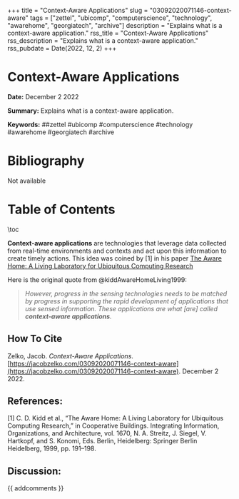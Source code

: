 +++
title = "Context-Aware Applications"
slug = "03092020071146-context-aware"
tags = ["zettel", "ubicomp", "computerscience", "technology", "awarehome", "georgiatech", "archive"]
description = "Explains what is a context-aware application."
rss_title = "Context-Aware Applications"
rss_description = "Explains what is a context-aware application."
rss_pubdate = Date(2022, 12, 2)
+++



Context-Aware Applications
=========

**Date:** December 2 2022

**Summary:** Explains what is a context-aware application.

**Keywords:** ##zettel #ubicomp #computerscience #technology #awarehome #georgiatech #archive

Bibliography
==========

Not available

Table of Contents
=========

\toc

**Context-aware applications** are technologies that leverage data collected from real-time environments and contexts and act upon this information to create timely actions. This idea was coined by [1] in his paper [The Aware Home: A Living Laboratory for Ubiquitous Computing Research](03092020035135-kidd-aware-home)

Here is the original quote from @kiddAwareHomeLiving1999:

> *However, progress in the sensing technologies needs to be matched by progress in supporting the rapid development of applications that use sensed information. These applications are what [are] called **context-aware applications**.*

## How To Cite

 Zelko, Jacob. _Context-Aware Applications_. [https://jacobzelko.com/03092020071146-context-aware](https://jacobzelko.com/03092020071146-context-aware). December 2 2022.
## References:

[1] C. D. Kidd et al., “The Aware Home: A Living Laboratory for Ubiquitous Computing Research,” in Cooperative Buildings. Integrating Information, Organizations, and Architecture, vol. 1670, N. A. Streitz, J. Siegel, V. Hartkopf, and S. Konomi, Eds. Berlin, Heidelberg: Springer Berlin Heidelberg, 1999, pp. 191–198.
## Discussion: 

{{ addcomments }}
